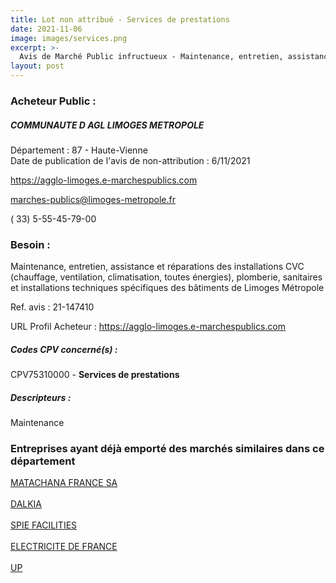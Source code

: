 ```yaml
---
title: Lot non attribué - Services de prestations
date: 2021-11-06
image: images/services.png
excerpt: >-
  Avis de Marché Public infructueux - Maintenance, entretien, assistance, réparations des installations chauffage, ventilation, climatisation, toutes énergies, plomberie, sanitaires et installations techniques spécifiques des bât. de LM
layout: post
---
```


### Acheteur Public :
##### COMMUNAUTE D AGL LIMOGES METROPOLE
Département : 87 - Haute-Vienne<br/>
Date de publication de l'avis de non-attribution : 6/11/2021


https://agglo-limoges.e-marchespublics.com

marches-publics@limoges-metropole.fr

( 33) 5-55-45-79-00
### Besoin :

Maintenance, entretien, assistance et réparations des installations CVC (chauffage, ventilation, climatisation, toutes énergies), plomberie, sanitaires et installations techniques spécifiques des bâtiments de Limoges Métropole

Ref. avis : 21-147410

URL Profil Acheteur : https://agglo-limoges.e-marchespublics.com

##### Codes CPV concerné(s) :
CPV75310000 - **Services de prestations** <br/>

##### Descripteurs :
Maintenance <br/>

### Entreprises ayant déjà emporté des marchés similaires dans ce département
<a href="/entreprise-549/siren-341722379">MATACHANA FRANCE SA</a><br/><br/>
<a href="/entreprise-563/siren-456500537">DALKIA</a><br/><br/>
<a href="/entreprise-572/siren-538700022">SPIE FACILITIES</a><br/><br/>
<a href="/entreprise-572/siren-552081317">ELECTRICITE DE FRANCE</a><br/><br/>
<a href="/entreprise-573/siren-642044366">UP</a><br/><br/>
